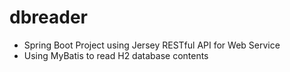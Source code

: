 # dbreader
+ Spring Boot Project using Jersey RESTful API for Web Service
+ Using MyBatis to read H2 database contents
